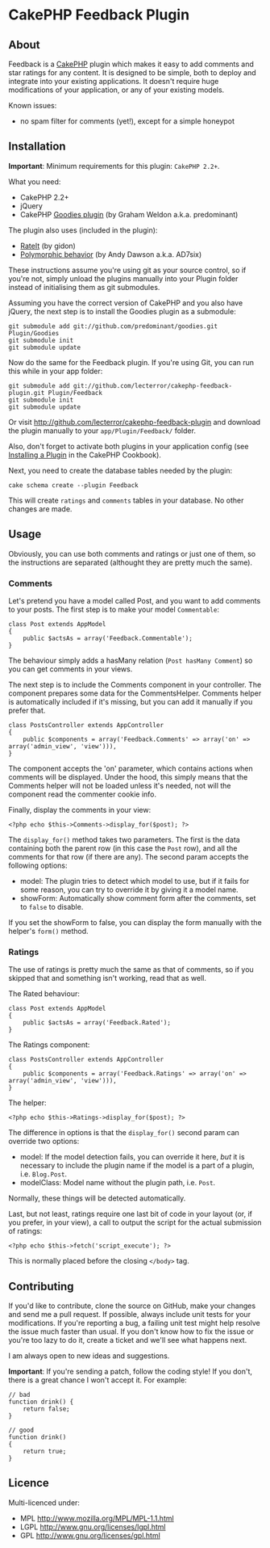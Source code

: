# CakePHP Feedback Plugin #

## About ##

Feedback is a [CakePHP][] plugin which makes it easy to add comments and star ratings
for any content. It is designed to be simple, both to deploy and integrate into your
existing applications. It doesn't require huge modifications of your application, or
any of your existing models.

Known issues:

- no spam filter for comments (yet!), except for a simple honeypot

## Installation ##

**Important**: Minimum requirements for this plugin: `CakePHP 2.2+`.

What you need:

- CakePHP 2.2+
- jQuery
- CakePHP [Goodies plugin][] (by Graham Weldon a.k.a. predominant)

The plugin also uses (included in the plugin):

- [RateIt][] (by gidon)
- [Polymorphic behavior][] (by Andy Dawson a.k.a. AD7six)

These instructions assume you're using git as your source control, so if you're not,
simply unload the plugins manually into your Plugin folder instead of initialising
them as git submodules.

Assuming you have the correct version of CakePHP and you also have jQuery, the next
step is to install the Goodies plugin as a submodule:

	git submodule add git://github.com/predominant/goodies.git Plugin/Goodies
	git submodule init
	git submodule update

Now do the same for the Feedback plugin. If you're using Git, you can run this
while in your app folder:

	git submodule add git://github.com/lecterror/cakephp-feedback-plugin.git Plugin/Feedback
	git submodule init
	git submodule update

Or visit <http://github.com/lecterror/cakephp-feedback-plugin> and download the
plugin manually to your `app/Plugin/Feedback/` folder.

Also, don't forget to activate both plugins in your application config (see [Installing a Plugin][]
in the CakePHP Cookbook).

Next, you need to create the database tables needed by the plugin:

	cake schema create --plugin Feedback

This will create `ratings` and `comments` tables in your database. No other changes are made.

## Usage ##

Obviously, you can use both comments and ratings or just one of them, so the instructions are separated
(althought they are pretty much the same).

### Comments ###

Let's pretend you have a model called Post, and you want to add comments to your posts. The first step
is to make your model `Commentable`:

	class Post extends AppModel
	{
		public $actsAs = array('Feedback.Commentable');
	}

The behaviour simply adds a hasMany relation (`Post hasMany Comment`) so you can get comments in
your views.

The next step is to include the Comments component in your controller. The component prepares some data
for the CommentsHelper. Comments helper is automatically included if it's missing, but you can add it
manually if you prefer that.

	class PostsController extends AppController
	{
		public $components = array('Feedback.Comments' => array('on' => array('admin_view', 'view'))),
	}

The component accepts the 'on' parameter, which contains actions when comments will be displayed.
Under the hood, this simply means that the Comments helper will not be loaded unless it's needed,
not will the component read the commenter cookie info.

Finally, display the comments in your view:

	<?php echo $this->Comments->display_for($post); ?>

The `display_for()` method takes two parameters. The first is the data containing both the parent row
(in this case the `Post` row), and all the comments for that row (if there are any). The second param
accepts the following options:

- model: The plugin tries to detect which model to use, but if it fails for some reason, you can try
to override it by giving it a model name.
- showForm: Automatically show comment form after the comments, set to `false` to disable.

If you set the showForm to false, you can display the form manually with the helper's `form()` method.

### Ratings ###

The use of ratings is pretty much the same as that of comments, so if you skipped that and something
isn't working, read that as well.

The Rated behaviour:

	class Post extends AppModel
	{
		public $actsAs = array('Feedback.Rated');
	}

The Ratings component:

	class PostsController extends AppController
	{
		public $components = array('Feedback.Ratings' => array('on' => array('admin_view', 'view'))),
	}	

The helper:

	<?php echo $this->Ratings->display_for($post); ?>

The difference in options is that the `display_for()` second param can override two options:

- model: If the model detection fails, you can override it here, _but_ it is necessary to include
the plugin name if the model is a part of a plugin, i.e. `Blog.Post`.
- modelClass: Model name without the plugin path, i.e. `Post`.

Normally, these things will be detected automatically.

Last, but not least, ratings require one last bit of code in your layout (or, if you prefer,
in your view), a call to output the script for the actual submission of ratings:

	<?php echo $this->fetch('script_execute'); ?>

This is normally placed before the closing `</body>` tag.

## Contributing ##

If you'd like to contribute, clone the source on GitHub, make your changes and send me a pull request.
If possible, always include unit tests for your modifications. If you're reporting a bug, a failing
unit test might help resolve the issue much faster than usual. If you don't know how to fix the issue
or you're too lazy to do it, create a ticket and we'll see what happens next.

I am always open to new ideas and suggestions.

**Important**: If you're sending a patch, follow the coding style! If you don't, there is a great
chance I won't accept it. For example:

	// bad
	function drink() {
		return false;
	}

	// good
	function drink()
	{
		return true;
	}

## Licence ##

Multi-licenced under:

* MPL <http://www.mozilla.org/MPL/MPL-1.1.html>
* LGPL <http://www.gnu.org/licenses/lgpl.html>
* GPL <http://www.gnu.org/licenses/gpl.html>

[CakePHP]: http://cakephp.org/
[Goodies plugin]: https://github.com/predominant/goodies
[RateIt]: http://rateit.codeplex.com/
[Polymorphic behavior]: http://bakery.cakephp.org/articles/AD7six/2008/03/13/polymorphic-behavior
[Naive Bayes Classifier]: http://en.wikipedia.org/wiki/Naive_Bayes_classifier
[Installing a plugin]: http://book.cakephp.org/2.0/en/plugins.html#installing-a-plugin
